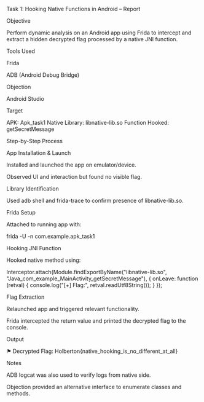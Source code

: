 Task 1: Hooking Native Functions in Android – Report

Objective

Perform dynamic analysis on an Android app using Frida to intercept and extract a hidden decrypted flag processed by a native JNI function.

Tools Used

Frida

ADB (Android Debug Bridge)

Objection

Android Studio

Target

APK: Apk_task1
Native Library: libnative-lib.so
Function Hooked: getSecretMessage

Step-by-Step Process

App Installation & Launch

Installed and launched the app on emulator/device.

Observed UI and interaction but found no visible flag.

Library Identification

Used adb shell and frida-trace to confirm presence of libnative-lib.so.

Frida Setup

Attached to running app with:

frida -U -n com.example.apk_task1

Hooking JNI Function

Hooked native method using:

Interceptor.attach(Module.findExportByName("libnative-lib.so", "Java_com_example_MainActivity_getSecretMessage"), {
    onLeave: function (retval) {
        console.log("[+] Flag:", retval.readUtf8String());
    }
});

Flag Extraction

Relaunched app and triggered relevant functionality.

Frida intercepted the return value and printed the decrypted flag to the console.

Output

⚑ Decrypted Flag: Holberton{native_hooking_is_no_different_at_all}

Notes

ADB logcat was also used to verify logs from native side.

Objection provided an alternative interface to enumerate classes and methods.
